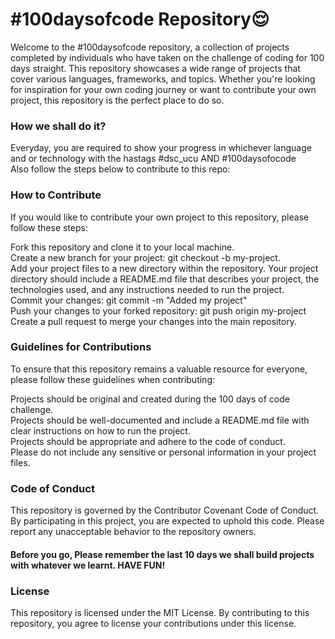 # #100daysofcode Repository😌
Welcome to the #100daysofcode repository, a collection of projects completed by individuals who have taken on the challenge of coding for 100 days straight. This repository showcases a wide range of projects that cover various languages, frameworks, and topics. Whether you're looking for inspiration for your own coding journey or want to contribute your own project, this repository is the perfect place to do so.

### How we shall do it?
Everyday, you are required to show your progress in whichever language and or technology with the hastags #dsc_ucu AND #100daysofocode  
Also follow the steps below to contribute to this repo:

### How to Contribute
If you would like to contribute your own project to this repository, please follow these steps:  

Fork this repository and clone it to your local machine.  
Create a new branch for your project: git checkout -b my-project.  
Add your project files to a new directory within the repository. Your project directory should include a README.md file that describes your project, the technologies used, and any instructions needed to run the project.  
Commit your changes: git commit -m "Added my project"  
Push your changes to your forked repository: git push origin my-project  
Create a pull request to merge your changes into the main repository.  

### Guidelines for Contributions  
To ensure that this repository remains a valuable resource for everyone, please follow these guidelines when contributing:  

Projects should be original and created during the 100 days of code challenge.  
Projects should be well-documented and include a README.md file with clear instructions on how to run the project.  
Projects should be appropriate and adhere to the code of conduct.  
Please do not include any sensitive or personal information in your project files.  

### Code of Conduct  
This repository is governed by the Contributor Covenant Code of Conduct. By participating in this project, you are expected to uphold this code. Please report any unacceptable behavior to the repository owners.  

#### Before you go, Please remember the last 10 days we shall build projects with whatever we learnt. HAVE FUN!

### License
This repository is licensed under the MIT License. By contributing to this repository, you agree to license your contributions under this license.

